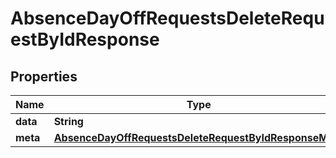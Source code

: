 

# AbsenceDayOffRequestsDeleteRequestByIdResponse


## Properties

| Name | Type | Description | Notes |
|------------ | ------------- | ------------- | -------------|
|**data** | **String** |  |  [optional] |
|**meta** | [**AbsenceDayOffRequestsDeleteRequestByIdResponseMeta**](AbsenceDayOffRequestsDeleteRequestByIdResponseMeta.md) |  |  [optional] |



